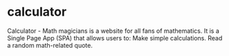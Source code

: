 # calculator
Calculator - Math magicians is a website for all fans of mathematics. It is a Single Page App (SPA) that allows users to:  Make simple calculations. Read a random math-related quote.
